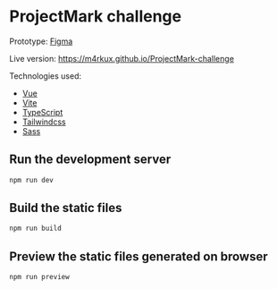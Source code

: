 # ProjectMark challenge

Prototype: [Figma](https://www.figma.com/proto/asXbI2SHBcpD236mhCoVIN/Onboarding-Screen?type=design&node-id=1-323&scaling=min-zoom&page-id=0%3A1&starting-point-node-id=1%3A323)

Live version: https://m4rkux.github.io/ProjectMark-challenge

Technologies used:

- [Vue](https://vuejs.org/)
- [Vite](https://vitejs.dev/)
- [TypeScript](https://www.typescriptlang.org/)
- [Tailwindcss](https://tailwindcss.com/)
- [Sass](https://sass-lang.com/)

## Run the development server

```bash
npm run dev
```

## Build the static files

```bash
npm run build
```

## Preview the static files generated on browser

```bash
npm run preview
```
